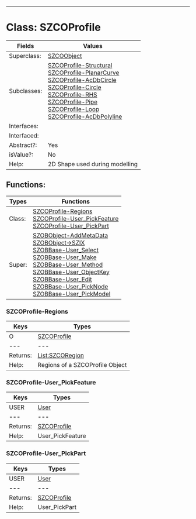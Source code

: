---------

# Class:	SZCOProfile

| Fields | Values |
| --------- | --------- |
| Superclass: | [SZCOObject](SZCOObject.html) |
| Subclasses: | [SZCOProfile-Structural](SZCOProfile-Structural.html) <br> [SZCOProfile-PlanarCurve](SZCOProfile-PlanarCurve.html) <br> [SZCOProfile-AcDbCircle](SZCOProfile-AcDbCircle.html) <br> [SZCOProfile-Circle](SZCOProfile-Circle.html) <br> [SZCOProfile-RHS](SZCOProfile-RHS.html) <br> [SZCOProfile-Pipe](SZCOProfile-Pipe.html) <br> [SZCOProfile-Loop](SZCOProfile-Loop.html) <br> [SZCOProfile-AcDbPolyline](SZCOProfile-AcDbPolyline.html) |
| Interfaces: |  |
| Interfaced: |  |
| Abstract?: | Yes |
| isValue?: | No |
| Help: | 2D Shape used during modelling |


## Functions:

| Types | Functions |
| --------- | --------- |
| Class: | [SZCOProfile-Regions](#SZCOProfile-Regions) <br> [SZCOProfile-User_PickFeature](#SZCOProfile-User_PickFeature) <br> [SZCOProfile-User_PickPart](#SZCOProfile-User_PickPart) |
| Super: | [SZOBObject-AddMetaData](SZOBObject.html) <br> [SZOBObject->SZIX](SZOBObject.html) <br> [SZOBBase-User_Select](SZOBBase.html) <br> [SZOBBase-User_Make](SZOBBase.html) <br> [SZOBBase-User_Method](SZOBBase.html) <br> [SZOBBase-User_ObjectKey](SZOBBase.html) <br> [SZOBBase-User_Edit](SZOBBase.html) <br> [SZOBBase-User_PickNode](SZOBBase.html) <br> [SZOBBase-User_PickModel](SZOBBase.html) |


### SZCOProfile-Regions

| Keys | Types |
| --------- | --------- |
| O | [SZCOProfile](SZCOProfile.html) |
| **---** | **---** |
| Returns: | [List:SZCORegion](SZCORegion.html) |
| Help: | Regions of a SZCOProfile Object |

### SZCOProfile-User_PickFeature

| Keys | Types |
| --------- | --------- |
| USER | [User](User.html) |
| **---** | **---** |
| Returns: | [SZCOProfile](SZCOProfile.html) |
| Help: | User_PickFeature |

### SZCOProfile-User_PickPart

| Keys | Types |
| --------- | --------- |
| USER | [User](User.html) |
| **---** | **---** |
| Returns: | [SZCOProfile](SZCOProfile.html) |
| Help: | User_PickPart |

